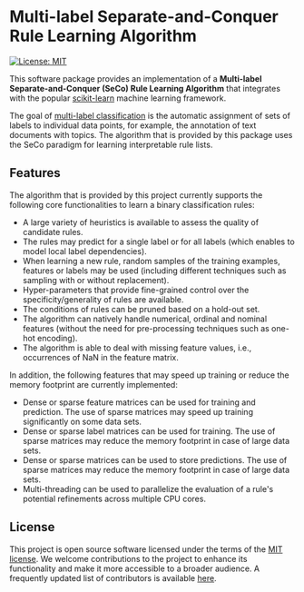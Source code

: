 # Multi-label Separate-and-Conquer Rule Learning Algorithm

[![License: MIT](https://img.shields.io/badge/License-MIT-yellow.svg)](https://opensource.org/licenses/MIT)

This software package provides an implementation of a **Multi-label Separate-and-Conquer (SeCo) Rule Learning Algorithm** that integrates with the popular [scikit-learn](https://scikit-learn.org) machine learning framework.

The goal of [multi-label classification](https://en.wikipedia.org/wiki/Multi-label_classification) is the automatic assignment of sets of labels to individual data points, for example, the annotation of text documents with topics. The algorithm that is provided by this package uses the SeCo paradigm for learning interpretable rule lists.

## Features

The algorithm that is provided by this project currently supports the following core functionalities to learn a binary classification rules:

* A large variety of heuristics is available to assess the quality of candidate rules.
* The rules may predict for a single label or for all labels (which enables to model local label dependencies).
* When learning a new rule, random samples of the training examples, features or labels may be used (including different techniques such as sampling with or without replacement).
* Hyper-parameters that provide fine-grained control over the specificity/generality of rules are available.
* The conditions of rules can be pruned based on a hold-out set.
* The algorithm can natively handle numerical, ordinal and nominal features (without the need for pre-processing techniques such as one-hot encoding).
* The algorithm is able to deal with missing feature values, i.e., occurrences of NaN in the feature matrix.

In addition, the following features that may speed up training or reduce the memory footprint are currently implemented:

* Dense or sparse feature matrices can be used for training and prediction. The use of sparse matrices may speed up training significantly on some data sets.
* Dense or sparse label matrices can be used for training. The use of sparse matrices may reduce the memory footprint in case of large data sets.
* Dense or sparse matrices can be used to store predictions. The use of sparse matrices may reduce the memory footprint in case of large data sets.
* Multi-threading can be used to parallelize the evaluation of a rule's potential refinements across multiple CPU cores.

## License

This project is open source software licensed under the terms of the [MIT license](../../../LICENSE.md). We welcome contributions to the project to enhance its functionality and make it more accessible to a broader audience. A frequently updated list of contributors is available [here](../../../CONTRIBUTORS.md).

